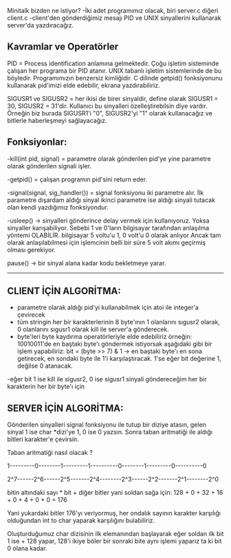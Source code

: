 Minitalk bizden ne istiyor? 
-İki adet programımız olacak, biri server.c diğeri client.c
-client'den gönderdiğimiz mesajı PID ve UNIX sinyallerini kullanarak server'da yazdıracağız.

Kavramlar ve Operatörler
-----------------
PID = Process identification anlamına gelmektedir. Çoğu işletim sisteminde çalışan her programa bir PID atanır. UNIX tabanlı işletim sistemlerinde de bu böyledir. Programımızın benzersiz kimliğidir. C dilinde getpid() fonksiyonunu kullanarak pid'imizi elde edebilir, ekrana yazdırabiliriz.

SIGUSR1 ve SIGUSR2 = her ikisi de birer sinyaldir, define olarak SIGUSR1 = 30, SIGUSR2 = 31'dir. Kullanıcı bu sinyalleri özelleştirebilsin diye vardır. Örneğin biz burada SIGUSR1'i "0", SIGUSR2'yi "1" olarak kullanacağız ve bitlerle haberleşmeyi sağlayacağız.

Fonksiyonlar:
-----------------
-kill(int pid, signal) = parametre olarak gönderilen pid'ye yine parametre olarak gönderilen signali işler.

-getpid() = çalışan programın pid'sini return eder.

-signal(signal, sig_handler()) = signal fonksiyonu iki parametre alır. İlk parametre dışardam aldığı sinyal ikinci parametre ise aldığı sinyali tutacak olan kendi yazdığımız fonksiyondur.

-usleep() -> sinyalleri gönderince delay vermek için kullanıyoruz. Yoksa sinyaller karışabiliyor. Sebebi 1 ve 0'ların bilgisayar tarafından anlaşılma yöntemi OLABİLİR. bilgisayar 5 voltu'u 1, 0 volt'u 0 olarak anlıyor Ancak tam olarak anlaşılabilmesi için işlemcinin belli bir süre 5 volt akımı geçirmiş olması gerekiyor. 

pause() -> bir sinyal alana kadar kodu bekletmeye yarar.

***************

CLIENT İÇİN ALGORİTMA:
-----------------------------------
- parametre olarak aldığı pid'yi kullanabilmek için atoi ile integer'a çevirecek
- tüm stringin her bir karakterlerinin 8 byte'ının 1 olanlarını sıgusr2 olarak, 0 olanlarını sıgusr1 olarak kill ile server'a gönderecek.
- byte'leri byte kaydırma operatörleriyle elde edebiliriz örneğin:
     10010011'de en baştaki byte'ı göndermek istiyorsak aşağıdaki gibi bir           işlem yapabiliriz: 
bit = (byte >> 7) & 1 -> en baştaki byte'ı en sona getirecek, en sondaki byte ile 1'i karşılaştıracak. 1'se eğer bit değerine 1, değilse 0 atanacak.

-eğer bit 1 ise kill ile sigusr2, 0 ise sigusr1 sinyali göndereceğim her bir karakterin her bir byte'ı için


SERVER İÇİN ALGORİTMA:
------------------------------------
Gönderilen sinyalleri signal fonksiyonu ile tutup bir diziye atasın, gelen sinyal 1 ise char *dizi'ye  1, 0 ise 0 yazsın. Sonra taban aritmatiği ile aldığı bitleri karakter'e çevirsin. 

Taban aritmatiği nasıl olacak ?

1---------0--------1---------1----------0--------1---------0----------0

2^7------2^6------2^5-------2^4--------2^3------2^2-------2^1--------2^0

bitin altındaki sayı * bit + diğer bitler yani soldan sağa için:
128 + 0 + 32 + 16 + 0 + 4 + 0 + 0 = 176

Yani yukardaki bitler 176'yı veriyormuş, her ondalık sayının karakter karşılığı olduğundan int to char yaparak karşılığını bulabiliriz.

Oluşturduğumuz char dizisinin ilk elemanından başlayarak eğer soldan ilk bit 1 ise + 128 yapar, 128'i ikiye böler bir sonraki bite aynı işlemi yaparız ta ki bit 0 olana kadar.
